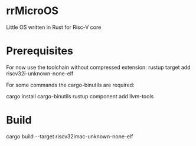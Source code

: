 # rrMicroOS
Little OS written in Rust for Risc-V core

# Prerequisites

For now use the toolchain without compressed extension:
rustup target add riscv32i-unknown-none-elf

For some commands the cargo-binutils are required:

cargo install cargo-binutils
rustup component add llvm-tools

# Build

cargo build --target riscv32imac-unknown-none-elf